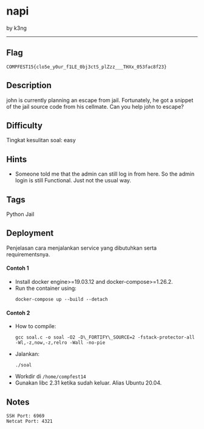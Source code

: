 # napi

by k3ng

---

## Flag

```
COMPFEST15{clo5e_y0ur_f1LE_0bj3ctS_plZzz___THXx_053fac8f23}
```

## Description
john is currently planning an escape from jail.
Fortunately, he got a snippet of the jail source code from his cellmate.
Can you help john to escape?

## Difficulty
Tingkat kesulitan soal: easy

## Hints
* Someone told me that the admin can still log in from here. So the admin login is still Functional. Just not the usual way.

## Tags
Python Jail

## Deployment
Penjelasan cara menjalankan service yang dibutuhkan serta requirementsnya.

#### Contoh 1
- Install docker engine>=19.03.12 and docker-compose>=1.26.2.
- Run the container using:
    ```
    docker-compose up --build --detach
    ```

#### Contoh 2
- How to compile:
    ```
    gcc soal.c -o soal -O2 -D\_FORTIFY\_SOURCE=2 -fstack-protector-all -Wl,-z,now,-z,relro -Wall -no-pie
    ```
- Jalankan:
    ```
    ./soal
    ```
- Workdir di `/home/compfest14`
- Gunakan libc 2.31 ketika sudah keluar. Alias Ubuntu 20.04.

## Notes
```
SSH Port: 6969
Netcat Port: 4321
```
